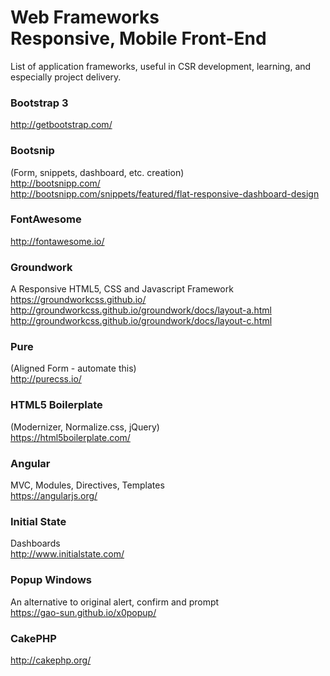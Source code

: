 # Web Frameworks<br> Responsive, Mobile Front-End
List of application frameworks, useful in CSR development, learning, and especially project delivery.

### Bootstrap 3
http://getbootstrap.com/

### Bootsnip
(Form, snippets, dashboard, etc. creation)  
http://bootsnipp.com/  
http://bootsnipp.com/snippets/featured/flat-responsive-dashboard-design  

### FontAwesome
http://fontawesome.io/

### Groundwork
A Responsive HTML5, CSS and Javascript Framework  
https://groundworkcss.github.io/ http://groundworkcss.github.io/groundwork/docs/layout-a.html  
http://groundworkcss.github.io/groundwork/docs/layout-c.html  

### Pure
(Aligned Form - automate this)  
http://purecss.io/

### HTML5 Boilerplate
(Modernizer, Normalize.css, jQuery)  
https://html5boilerplate.com/

### Angular
MVC, Modules, Directives, Templates  
https://angularjs.org/

### Initial State  
Dashboards  
http://www.initialstate.com/  

### Popup Windows
An alternative to original alert, confirm and prompt  
https://gao-sun.github.io/x0popup/

### CakePHP
http://cakephp.org/

